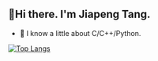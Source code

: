 👋Hi there. I'm Jiapeng Tang.
--
- 🌱 I know a little about C/C++/Python.

[![Top Langs](https://github-readme-stats.vercel.app/api/top-langs/?username=tang-jiapeng&layout=compact&hide_title=true&hide_border=true)](https://github.com/tang-jiapeng/github-readme-stats)
